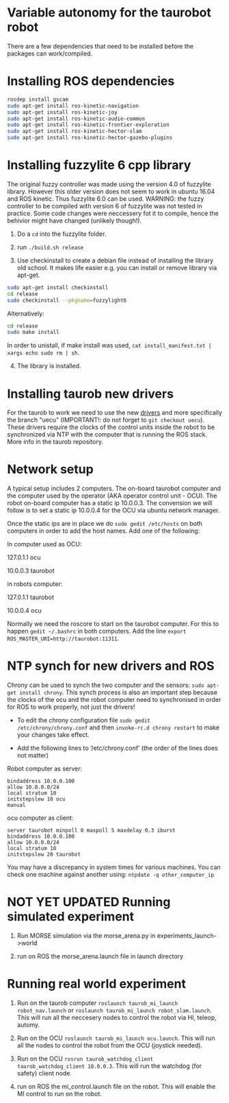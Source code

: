 # Variable autonomy for the taurobot robot
There are a few dependencies that need to be installed before the packages can work/compiled.

# Installing ROS dependencies 
```sh
rosdep install gscam
sudo apt-get install ros-kinetic-navigation
sudo apt-get install ros-kinetic-joy
sudo apt-get install ros-kinetic-audio-common
sudo apt-get install ros-kinetic-frontier-exploration
sudo apt-get install ros-kinetic-hector-slam
sudo apt-get install ros-kinetic-hector-gazebo-plugins
```

# Installing fuzzylite 6 cpp library 
The original fuzzy controller was made using the version 4.0 of fuzzylite library. However this older version does not seem to work in ubuntu 16.04 and ROS kinetic. Thus fuzzylite 6.0 can be used. WARNING: the fuzzy controller to be compiled with version 6 of fuzzylite was not tested in practice. Some code changes were neccessery fot it to compile, hence the behivior might have changed (unlikely though!).
1) Do a `cd` into the fuzzylite folder.

2)  run `./build.sh release`

3) Use checkinstall to create a debian file instead of installing the library old school. It makes life easier e.g. you can install or remove library via apt-get. 

```sh
sudo apt-get install checkinstall
cd release
sudo checkinstall --pkgname=fuzzylight6
```

Alternatively:
```sh
cd release
sudo make install
````

In order to unistall, if make install was used, `cat install_manifest.txt | xargs echo sudo rm | sh`.

4) The library is installed.

# Installing taurob new drivers
For the taurob to work we need to use the new [drivers](https://github.com/taurob/taurobtrackerapi/tree/uecu) and more specifically the branch "uecu" (IMPORTANT!: do not forget to `git checkout uecu`).  These drivers require the clocks of the control units inside the robot to be synchronized via NTP with the computer that is running the ROS stack. More info in the taurob repository.

# Network setup
A typical setup includes 2 computers. The on-board taurobot computer and the computer used by the operator (AKA operator control unit - OCU). The robot on-board computer has a static ip 10.0.0.3. The convension we will follow is to set a static ip 10.0.0.4 for the OCU via ubuntu network manager.

Once the static ips are in place we do `sudo gedit /etc/hosts` on both computers in order to add the host names. Add one of the following:

In computer used as OCU: 

127.0.1.1 	ocu

10.0.0.3 	taurobot

in robots computer:

127.0.1.1	taurobot

10.0.0.4        ocu

Normally we need the roscore to start on the taurobot computer. For this to happen `gedit ~/.bashrc` in both computers. Add the line `export ROS_MASTER_URI=http://taurobot:11311`.


# NTP synch for new drivers and ROS
Chrony can be used to synch the two computer and the sensors:  `sudo apt-get install chrony`. This synch process is also an important step because the clocks of the ocu and the robot computer need to synchronised in order for ROS to work properly, not just the drivers!

 - To edit the chrony configuration file `sudo gedit /etc/chrony/chrony.conf` and then `invoke-rc.d chrony restart` to make your changes take effect.

* Add the following lines to ‘/etc/chrony.conf’ (the order of the lines does not matter)

Robot computer as server: 
```
bindaddress 10.0.0.100
allow 10.0.0.0/24
local stratum 10
initstepslew 10 ocu
manual
```

ocu computer as client:
```
server taurobot minpoll 0 maxpoll 5 maxdelay 0.3 iburst
bindaddress 10.0.0.100
allow 10.0.0.0/24
local stratum 10
initstepslew 20 taurobot
```

You may have a discrepancy in system times for various machines. You can check one machine against another using: `ntpdate -q other_computer_ip`

# NOT YET UPDATED Running simulated experiment

1) Run MORSE simulation via the morse_arena.py in experiments_launch->world

2) run on ROS the morse_arena.launch file in launch directory

# Running real world experiment

1) Run on the taurob computer `roslaunch taurob_mi_launch robot_nav.launch` or `roslaunch taurob_mi_launch robot_slam.launch`. This will run all the neccesery nodes to control the robot via HI, teleop, automy.

2) Run on the OCU `roslaunch taurob_mi_launch ocu.launch`. This will run all the nodes to control the robot from the OCU (joystick needed).

3) Run on the OCU `rosrun taurob_watchdog_client taurob_watchdog_client 10.0.0.3`. This will run the watchdog (for safety) client node.

4) run on ROS the mi_control.launch file on the robot. This will enable the MI control to run on the robot.
